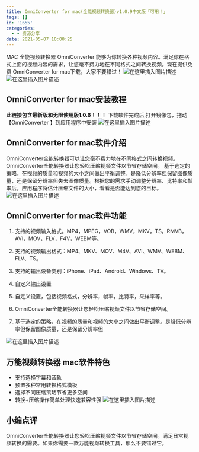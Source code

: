 ```yaml
---
title: OmniConverter for mac(全能视频转换器)v1.0.9中文版「可用！」
tags: []
id: '1655'
categories:
  - - 资源分享
date: 2021-05-07 10:00:25
---
```


MAC 全能视频转换器 OmniConverter 能够为你转换各种视频内容。满足你在格式上面的视频内容的需求，让您毫不费力地在不同格式之间转换视频。现在提供免费 OmniConverter for mac下载，大家不要错过！ ![在这里插入图片描述](https://img-blog.csdnimg.cn/20210507094943441.png?x-oss-process=image/watermark,type_ZmFuZ3poZW5naGVpdGk,shadow_10,text_aHR0cHM6Ly9ibG9nLmNzZG4ubmV0L3FxXzMzMjU0NzY2,size_16,color_FFFFFF,t_70) ![在这里插入图片描述](https://img-blog.csdnimg.cn/20210507094958730.png?x-oss-process=image/watermark,type_ZmFuZ3poZW5naGVpdGk,shadow_10,text_aHR0cHM6Ly9ibG9nLmNzZG4ubmV0L3FxXzMzMjU0NzY2,size_16,color_FFFFFF,t_70)

## OmniConverter for mac安装教程

**此链接包含最新版和无限使用版1.0.6！！！** 下载软件完成后,打开镜像包，拖动【OmniConverter 】到应用程序中安装 ![在这里插入图片描述](https://img-blog.csdnimg.cn/20210507095028439.png?x-oss-process=image/watermark,type_ZmFuZ3poZW5naGVpdGk,shadow_10,text_aHR0cHM6Ly9ibG9nLmNzZG4ubmV0L3FxXzMzMjU0NzY2,size_16,color_FFFFFF,t_70)

## OmniConverter for mac软件介绍

OmniConverter全能转换器可以让您毫不费力地在不同格式之间转换视频。 OmniConverter全能转换器让您轻松压缩视频文件以节省存储空间。 基于选定的策略，在视频的质量和视频的大小之间做出平衡调整。是降低分辨率但保留图像质量，还是保留分辨率但失去图像质量。根据您的需求手动调整分辨率、比特率和帧率后，应用程序将估计压缩文件的大小，看看是否能达到您的目标。 ![在这里插入图片描述](https://img-blog.csdnimg.cn/20210507095108602.png?x-oss-process=image/watermark,type_ZmFuZ3poZW5naGVpdGk,shadow_10,text_aHR0cHM6Ly9ibG9nLmNzZG4ubmV0L3FxXzMzMjU0NzY2,size_16,color_FFFFFF,t_70)

## OmniConverter for mac软件功能

1.  支持的视频输入格式。MP4，MPEG，VOB，WMV，MKV，TS，RMVB，AVI，MOV，FLV，F4V，WEBM等。
    
2.  支持的视频输出格式：MP4、MKV、MOV、M4V、AVI、WMV、WEBM、FLV、TS。
    
3.  支持的输出设备类别：iPhone、iPad、Android、Windows、TV。
    
4.  自定义输出设置
    
5.  自定义设置，包括视频格式，分辨率，帧率，比特率，采样率等。
    
6.  OmniConverter全能转换器让您轻松压缩视频文件以节省存储空间。
    
7.  基于选定的策略，在视频的质量和视频的大小之间做出平衡调整。是降低分辨率但保留图像质量，还是保留分辨率但
    

![在这里插入图片描述](https://img-blog.csdnimg.cn/20210507095201889.png?x-oss-process=image/watermark,type_ZmFuZ3poZW5naGVpdGk,shadow_10,text_aHR0cHM6Ly9ibG9nLmNzZG4ubmV0L3FxXzMzMjU0NzY2,size_16,color_FFFFFF,t_70)

## 万能视频转换器 mac软件特色

*   支持选择字幕和音轨
*   预置多种常用转换格式模板
*   选择不同压缩策略节省更多空间
*   转换+压缩操作简单处理快速兼容性强 ![在这里插入图片描述](https://img-blog.csdnimg.cn/20210507095243938.png?x-oss-process=image/watermark,type_ZmFuZ3poZW5naGVpdGk,shadow_10,text_aHR0cHM6Ly9ibG9nLmNzZG4ubmV0L3FxXzMzMjU0NzY2,size_16,color_FFFFFF,t_70)

## 小编点评

OmniConverter全能转换器让您轻松压缩视频文件以节省存储空间。满足日常视频转换的需要。如果你需要一款万能视频转换工具，那么不要错过它。